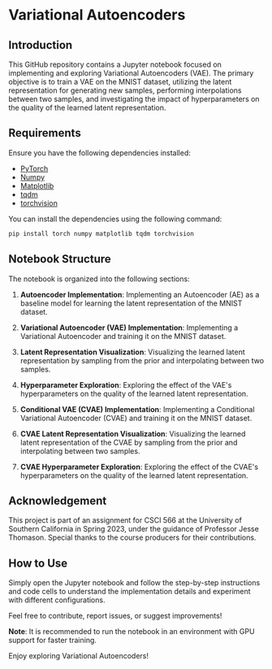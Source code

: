 # Variational Autoencoders

## Introduction

This GitHub repository contains a Jupyter notebook focused on implementing and exploring Variational Autoencoders (VAE). The primary objective is to train a VAE on the MNIST dataset, utilizing the latent representation for generating new samples, performing interpolations between two samples, and investigating the impact of hyperparameters on the quality of the learned latent representation.

## Requirements
Ensure you have the following dependencies installed:
- [PyTorch](https://pytorch.org/)
- [Numpy](https://numpy.org/)
- [Matplotlib](https://matplotlib.org/)
- [tqdm](https://github.com/tqdm/tqdm)
- [torchvision](https://pytorch.org/vision/stable/index.html)

You can install the dependencies using the following command:
```bash
pip install torch numpy matplotlib tqdm torchvision
```

## Notebook Structure
The notebook is organized into the following sections:

1. **Autoencoder Implementation**: Implementing an Autoencoder (AE) as a baseline model for learning the latent representation of the MNIST dataset.
   
2. **Variational Autoencoder (VAE) Implementation**: Implementing a Variational Autoencoder and training it on the MNIST dataset.
   
3. **Latent Representation Visualization**: Visualizing the learned latent representation by sampling from the prior and interpolating between two samples.
   
4. **Hyperparameter Exploration**: Exploring the effect of the VAE's hyperparameters on the quality of the learned latent representation.
   
5. **Conditional VAE (CVAE) Implementation**: Implementing a Conditional Variational Autoencoder (CVAE) and training it on the MNIST dataset.
   
6. **CVAE Latent Representation Visualization**: Visualizing the learned latent representation of the CVAE by sampling from the prior and interpolating between two samples.
   
7. **CVAE Hyperparameter Exploration**: Exploring the effect of the CVAE's hyperparameters on the quality of the learned latent representation.

## Acknowledgement
This project is part of an assignment for CSCI 566 at the University of Southern California in Spring 2023, under the guidance of Professor Jesse Thomason. Special thanks to the course producers for their contributions.

## How to Use
Simply open the Jupyter notebook and follow the step-by-step instructions and code cells to understand the implementation details and experiment with different configurations.

Feel free to contribute, report issues, or suggest improvements!

**Note**: It is recommended to run the notebook in an environment with GPU support for faster training.

Enjoy exploring Variational Autoencoders!